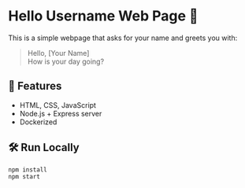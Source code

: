 # Hello Username Web Page 👋

This is a simple webpage that asks for your name and greets you with:

> Hello, [Your Name]  
> How is your day going?

## 🚀 Features
- HTML, CSS, JavaScript
- Node.js + Express server
- Dockerized

## 🛠 Run Locally

```bash
npm install
npm start
